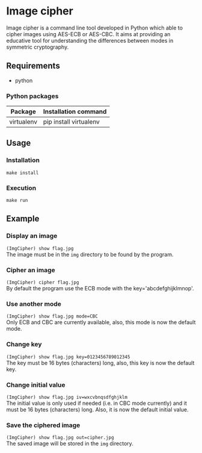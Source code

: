 # Image cipher
Image cipher is a command line tool developed in Python which able to cipher
images using AES-ECB or AES-CBC. It aims at providing an educative tool for
understanding the differences between modes in symmetric cryptography.

## Requirements
- python

### Python packages
| Package    | Installation command   |
| ---------- | ---------------------- |
| virtualenv | pip install virtualenv |

## Usage
### Installation
`make install`

### Execution
`make run`

## Example
### Display an image
`(ImgCipher) show flag.jpg`  
The image must be in the `img` directory to be found by the program.

### Cipher an image
`(ImgCipher) cipher flag.jpg`  
By default the program use the ECB mode with the key='abcdefghijklmnop'.

### Use another mode
`(ImgCipher) show flag.jpg mode=CBC`  
Only ECB and CBC are currently available, also, this mode is now the default
mode.

### Change key
`(ImgCipher) show flag.jpg key=0123456789012345`  
The key must be 16 bytes (characters) long, also, this key is now the default
key.

### Change initial value
`(ImgCipher) show flag.jpg iv=wxcvbnqsdfghjklm`  
The initial value is only used if needed (i.e. in CBC mode currently) and it
must be 16 bytes (characters) long. Also, it is now the default initial value.

### Save the ciphered image
`(ImgCipher) show flag.jpg out=cipher.jpg`  
The saved image will be stored in the `img` directory.

